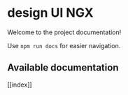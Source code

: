 # design UI NGX

Welcome to the project documentation!

Use `npm run docs` for easier navigation.

## Available documentation

[[index]]
